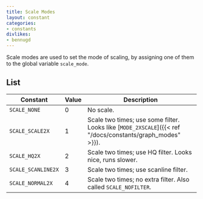 ```yaml
---
title: Scale Modes
layout: constant
categories:
- constants
divlikes:
- bennugd
---
```


Scale modes are used to set the mode of scaling, by assigning one of them to the global variable `scale_mode`.

## List

| Constant | Value | Description |
|---|---|---|
| `SCALE_NONE` | 0 | No scale. |
| `SCALE_SCALE2X` | 1 | Scale two times; use some filter. Looks like [`MODE_2XSCALE`]({{< ref "/docs/constants/graph_modes" >}}). |
| `SCALE_HQ2X` | 2 | Scale two times; use HQ filter. Looks nice, runs slower. |
| `SCALE_SCANLINE2X` | 3 | Scale two times; use scanline filter. |
| `SCALE_NORMAL2X` | 4 | Scale two times; no extra filter. Also called `SCALE_NOFILTER`. |

